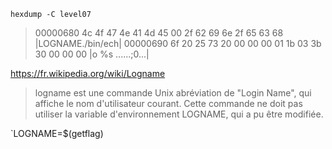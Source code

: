 `hexdump -C level07`

> 00000680  4c 4f 47 4e 41 4d 45 00  2f 62 69 6e 2f 65 63 68  |LOGNAME./bin/ech|
> 00000690  6f 20 25 73 20 00 00 00  01 1b 03 3b 30 00 00 00  |o %s ......;0...|

https://fr.wikipedia.org/wiki/Logname

> logname est une commande Unix abréviation de "Login Name", qui affiche le nom d'utilisateur courant.
> Cette commande ne doit pas utiliser la variable d'environnement LOGNAME, qui a pu être modifiée.

`LOGNAME=$\(getflag\)

